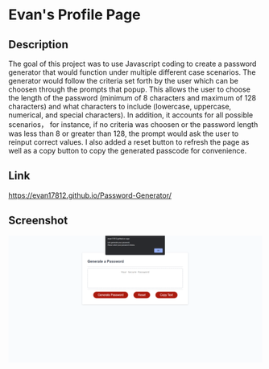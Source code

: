 # Evan's Profile Page

## Description

The goal of this project was to use Javascript coding to create a password generator that would function under multiple different case scenarios. The generator would follow the criteria set forth by the user which can be choosen through the prompts that popup. This allows the user to choose the length of the password (minimum of 8 characters and maximum of 128 characters) and what characters to include (lowercase, uppercase, numerical, and special characters). In addition, it accounts for all possible scenarios， for instance, if no criteria was choosen or the password length was less than 8 or greater than 128, the prompt would ask the user to reinput correct values. I also added a reset button to refresh the page as well as a copy button to copy the generated passcode for convenience.

## Link
https://evan17812.github.io/Password-Generator/

## Screenshot
![Alt text](Screenshot.png)